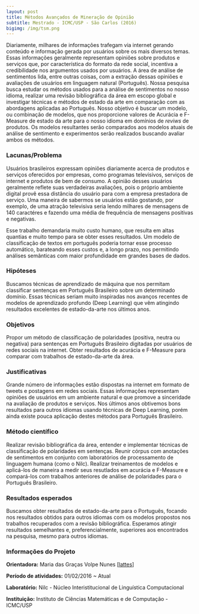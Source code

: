 ```yaml
---
layout: post
title: Métodos Avançados de Mineração de Opinião
subtitle: Mestrado - ICMC/USP - São Carlos (2016)
bigimg: /img/tsm.png
---
```


Diariamente, milhares de informações trafegam via internet gerando conteúdo e informação gerada por usuários sobre os mais diversos temas. Essas informações geralmente representam opiniões sobre produtos e serviços que, por característica do formato da rede social, incentiva a credibilidade nos argumentos usados por usuários. A área de análise de sentimentos lida, entre outras coisas, com a extração dessas opiniões e avaliações de usuários em linguagem natural (Português). Nossa pesquisa busca estudar os métodos usados para a análise de sentimentos no nosso idioma, realizar uma revisão bibliográfica da área em escopo global e investigar técnicas e métodos de estado da arte em comparação com as abordagens aplicadas ao Português. Nosso objetivo é buscar um modelo, ou combinação de modelos, que nos proporcione valores de Acurácia e F-Measure de estado da arte para o nosso idioma em domínios de *reviws* de produtos. Os modelos resultantes serão comparados aos modelos atuais de análise de sentimento e experimentos serão realizados buscando avaliar ambos os métodos.

### Lacunas/Problema

Usuários brasileiros expressam opiniões diariamente acerca de produtos e serviços oferecidos por empresas, como programas televisivos, serviços de internet e produtos de bem de consumo. A opinião desses usuários geralmente reflete suas verdadeiras avaliações, pois o próprio ambiente digital provê essa distância do usuário para com a empresa prestadora de serviço. Uma maneira de sabermos se usuários estão gostando, por exemplo, de uma atração televisiva seria lendo milhares de mensagens de 140 caractéres e fazendo uma média de frequência de mensagens positivas e negativas.

Esse trabalho demandaria muito custo humano, que resulta em altas quantias e muito tempo para se obter esses resultados. Um modelo de classificação de textos em português poderia tornar esse processo automático, barateando esses custos e, a longo prazo, nos permitindo análises semânticas com maior profundidade em grandes bases de dados.

### Hipóteses

Buscamos técnicas de aprendizado de máquina que nos permitam classificar sentenças em Português Brasileiro sobre um determinado domínio. Essas técnicas seriam muito inspiradas nos avanços recentes de modelos de aprendizado profundo (Deep Learning) que vêm atingindo resultados excelentes de estado-da-arte nos últimos anos.

### Objetivos

Propor um método de classificação de polaridades (positiva, neutra ou negativa) para sentenças em Português Brasileiro digitadas por usuários de redes sociais na internet. Obter resultados de acurácia e F-Measure para comparar com trabalhos de estado-da-arte da área.

### Justificativas

Grande número de informações estão dispostas na internet em formato de tweets e postagens em redes sociais. Essas informações representam opiniões de usuários em um ambiente natural e que promove a sinceridade na avaliação de produtos e serviços. Nos últimos anos obtivemos bons resultados para outros idiomas usando técnicas de Deep Learning, porém ainda existe pouca aplicação destes métodos para Português Brasileiro.

### Método científico

Realizar revisão bibliográfica da área, entender e implementar técnicas de classificação de polaridades em sentenças. Reunir córpus com anotações de sentimentos em conjunto com laboratórios de processamento de linguagem humana (como o Nilc). Realizar treinamentos de modelos e aplicá-los de maneira a medir seus resutlados em acurácia e F-Measure e compará-los com trabalhos anteriores de análise de polaridades para o Português Brasileiro.

### Resultados esperados

Buscamos obter resultados de estado-da-arte para o Português, focando nos resultados obtidos para outros idiomas com os modelos propostos nos trabalhos recuperados com a revisão bibliográfica. Esperamos atingir resultados semelhantes e, preferencialmente, superiores aos encontrados na pesquisa, mesmo para outros idiomas.

### Informações do Projeto

**Orientadora:** Maria das Graças Volpe Nunes \[[lattes](http://lattes.cnpq.br/3549648389944031)]

**Período de atividades:** 01/02/2016 ~ Atual

**Laboratório:** Nilc - Núcleo Interistitucional de Linguística Computacional

**Instituição:** Instituto de Ciências Matemáticas e de Computação - ICMC/USP

